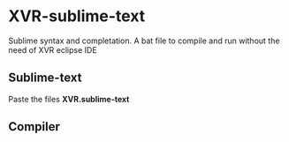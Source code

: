# XVR-sublime-text
Sublime syntax and completation. A bat file to compile and run without the need of XVR eclipse IDE 

## Sublime-text
Paste the files __XVR.sublime-text__ 
## Compiler

